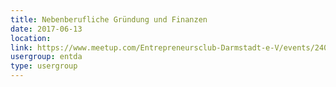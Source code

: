 ```yaml
---
title: Nebenberufliche Gründung und Finanzen
date: 2017-06-13
location: 
link: https://www.meetup.com/Entrepreneursclub-Darmstadt-e-V/events/240445186/
usergroup: entda
type: usergroup
---
```

